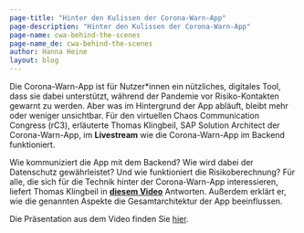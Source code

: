 ```yaml
---
page-title: "Hinter den Kulissen der Corona-Warn-App"
page-description: "Hinter den Kulissen der Corona-Warn-App"
page-name: cwa-behind-the-scenes
page-name_de: cwa-behind-the-scenes
author: Hanna Heine
layout: blog
---
```

 
Die Corona-Warn-App ist für Nutzer\*innen ein nützliches, digitales Tool, dass sie dabei unterstützt, während der Pandemie vor Risiko-Kontakten gewarnt zu werden. Aber was im Hintergrund der App abläuft, bleibt mehr oder weniger unsichtbar. Für den virtuellen Chaos Communication Congress (rC3), erläuterte Thomas Klingbeil, SAP Solution Architect der Corona-Warn-App, im **Livestream** wie die Corona-Warn-App im Backend funktioniert.
 
<!-- overview -->

Wie kommuniziert die App mit dem Backend? Wie wird dabei der Datenschutz gewährleistet? Und wie funktioniert die Risikoberechnung? Für alle, die sich für die Technik hinter der Corona-Warn-App interessieren, liefert Thomas Klingbeil in [**diesem Video**](https://youtu.be/TIXsOIrp1dg) Antworten. Außerdem erklärt er, wie die genannten Aspekte die Gesamtarchitektur der App beeinflussen.  

Die Präsentation aus dem Video finden Sie [hier](https://www.coronawarn.app/assets/documents/cwa-rc3.pdf).